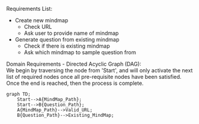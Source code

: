 Requirements List:
- Create new mindmap
  - Check URL
  - Ask user to provide name of mindmap
- Generate question from existing mindmap
  - Check if there is existing mindmap
  - Ask which mindmap to sample question from

Domain Requirements - Directed Acyclic Graph (DAG):  
We begin by traversing the node from 'Start', and will only activate the next list of required nodes  once all pre-requisite nodes have been satisfied.
Once the end is reached, then the process is complete.

```mermaid
graph TD;
    Start-->A{MindMap_Path};
    Start-->B{Question_Path};
    A{MindMap_Path}-->Valid_URL;
    B{Question_Path}-->Existing_MindMap;



```
